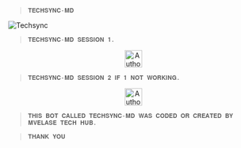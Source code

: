 > `𝐓𝐄𝐂𝐇𝐒𝐘𝐍𝐂-𝐌𝐃`


![Techsync](https://files.catbox.moe/jt3qb1.png)



> `𝐓𝐄𝐂𝐇𝐒𝐘𝐍𝐂-𝐌𝐃 𝐒𝐄𝐒𝐒𝐈𝐎𝐍 𝟏.`
<p align="center">
<a href="https://techsync-pair9.onrender.com"><img height= "35" title="Author" src="https://img.shields.io/badge/GET SESSION ID:1-black?style=for-the-badge&logo=render"></a>
<p/>
  
> `𝐓𝐄𝐂𝐇𝐒𝐘𝐍𝐂-𝐌𝐃 𝐒𝐄𝐒𝐒𝐈𝐎𝐍 𝟐 𝐈𝐅 𝟏 𝐍𝐎𝐓 𝐖𝐎𝐑𝐊𝐈𝐍𝐆.`
  
<p align="center">
<a href="https://techsync-pair2.onrender.com/"><img height= "35" title="Author" src="https://img.shields.io/badge/GET SESSION ID:2-black?style=for-the-badge&logo=render"></a>
<p/>
 
> `𝐓𝐇𝐈𝐒 𝐁𝐎𝐓 𝐂𝐀𝐋𝐋𝐄𝐃 𝐓𝐄𝐂𝐇𝐒𝐘𝐍𝐂-𝐌𝐃 𝐖𝐀𝐒 𝐂𝐎𝐃𝐄𝐃 𝐎𝐑 𝐂𝐑𝐄𝐀𝐓𝐄𝐃 𝐁𝐘 𝐌𝐕𝐄𝐋𝐀𝐒𝐄 𝐓𝐄𝐂𝐇 𝐇𝐔𝐁.`

> `𝐓𝐇𝐀𝐍𝐊 𝐘𝐎𝐔`
